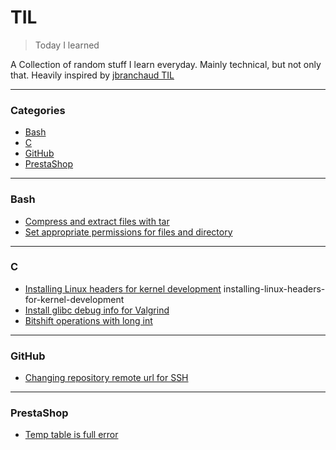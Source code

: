 # TIL

> Today I learned

A Collection of random stuff I learn everyday. Mainly technical, but not only that. Heavily inspired by [jbranchaud TIL](https://github.com/jbranchaud/til)

---

### Categories

* [Bash](#bash)
* [C](#c)
* [GitHub](#github)
* [PrestaShop](#prestashop)

---

### Bash
- [Compress and extract files with tar](bash/compress-extract-files-tar-gz.md)
- [Set appropriate permissions for files and directory](bash/set-file-directory-permissions.md)

---

### C
- [Installing Linux headers for kernel development](c/installing-linux-headers-for-kernel-development.md)
installing-linux-headers-for-kernel-development
- [Install glibc debug info for Valgrind](c/install-glibc-debug-info-valgrind.md)
- [Bitshift operations with long int](c/bitshift-operations-with-long-int.md)

---

### GitHub
- [Changing repository remote url for SSH](github/changing-repository-remote-url-for-ssh.md)

---

### PrestaShop
- [Temp table is full error](prestashop/temp-table-is-full-error.md)

